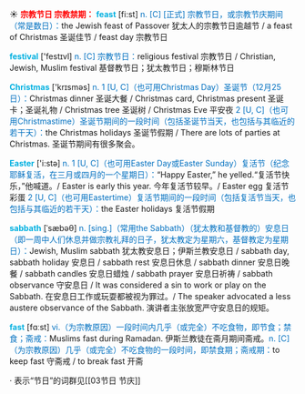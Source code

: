 ☀ <font color="red">**宗教节日 宗教禁期：**</font>
<font color="sky blue">**feast**</font> [fi:st] 
<font color="#0070c0">n. [C] [正式] 宗教节日，或宗教节庆期间（常是数日）：</font>the Jewish feast of Passover 犹太人的宗教节日逾越节 / a feast of Christmas 圣诞佳节 / feast day 宗教节日

<font color="sky blue">**festival**</font> ['festɪvl] 
<font color="#0070c0">n. [C] 宗教节日：</font>religious festival 宗教节日 / Christian, Jewish, Muslim festival 基督教节日；犹太教节日；穆斯林节日

<font color="sky blue">**Christmas**</font> ['krɪsməs] 
<font color="#0070c0">n. 1 [U, C]（也可用Christmas Day）圣诞节（12月25日）：</font>Christmas dinner 圣诞大餐 / Christmas card, Christmas present 圣诞卡；圣诞礼物 / Christmas tree 圣诞树 / Christmas Eve 平安夜 <font color="#0070c0">2 [U, C]（也可用Christmastime）圣诞节期间的一段时间（包括圣诞节当天，也包括与其临近的若干天）：</font>the Christmas holidays 圣诞节假期 / There are lots of parties at Christmas. 圣诞节期间有很多聚会。

<font color="sky blue">**Easter**</font> ['i:stə] 
<font color="#0070c0">n. 1 [U, C]（也可用Easter Day或Easter Sunday）复活节（纪念耶稣复活，在三月或四月的一个星期日）：</font>“Happy Easter,” he yelled.“复活节快乐，”他喊道。/ Easter is early this year. 今年复活节较早。/ Easter egg 复活节彩蛋 <font color="#0070c0">2 [U, C]（也可用Eastertime）复活节期间的一段时间（包括复活节当天，也包括与其临近的若干天）：</font>the Easter holidays 复活节假期
           
<font color="sky blue">**sabbath**</font> [ˈsæbəθ]
<font color="#0070c0">n. [sing.]（常用the Sabbath）（犹太教和基督教的）安息日（即一周中人们休息并做宗教礼拜的日子，犹太教定为星期六，基督教定为星期日）：</font>Jewish, Muslim sabbath 犹太教安息日；伊斯兰教安息日 / sabbath day, sabbath holiday 安息日 / sabbath rest 安息日休息 / sabbath dinner 安息日晚餐 / sabbath candles 安息日蜡烛 / sabbath prayer 安息日祈祷 / sabbath observance 守安息日 / It was considered a sin to work or play on the Sabbath. 在安息日工作或玩耍都被视为罪过。/ The speaker advocated a less austere observance of the Sabbath. 演讲者主张放宽严守安息日的规矩。

<font color="sky blue">**fast**</font> [fɑːst] 
<font color="#0070c0">vi.（为宗教原因）一段时间内几乎（或完全）不吃食物，即节食；禁食；斋戒：</font>Muslims fast during Ramadan. 伊斯兰教徒在斋月期间斋戒。<font color="#0070c0">n. [C]（为宗教原因）几乎（或完全）不吃食物的一段时间，即禁食期；斋戒期：</font>to keep fast 守斋戒 / to break fast 开斋

· 表示“节日”的词群见[[03节日 节庆]]

